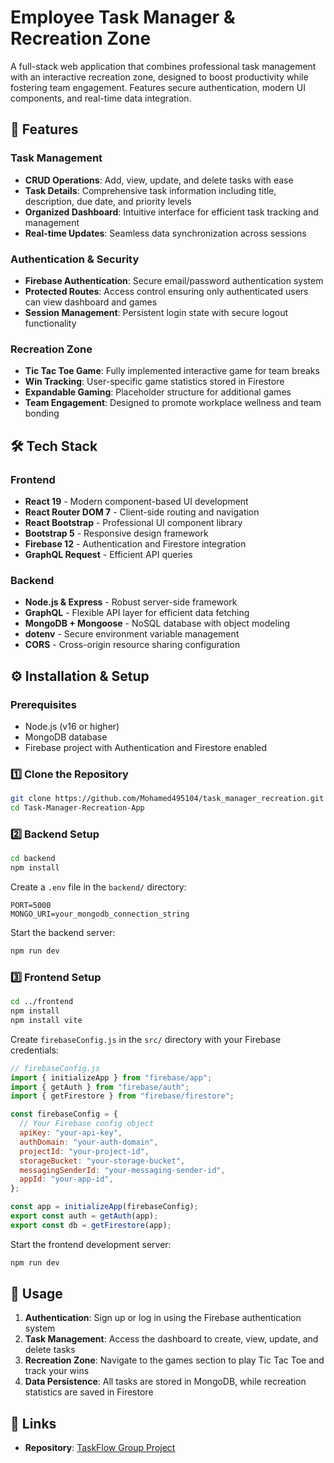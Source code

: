 # Employee Task Manager & Recreation Zone

A full-stack web application that combines professional task management with an interactive recreation zone, designed to boost productivity while fostering team engagement. Features secure authentication, modern UI components, and real-time data integration.

## 🌟 Features

### Task Management

- **CRUD Operations**: Add, view, update, and delete tasks with ease
- **Task Details**: Comprehensive task information including title, description, due date, and priority levels
- **Organized Dashboard**: Intuitive interface for efficient task tracking and management
- **Real-time Updates**: Seamless data synchronization across sessions

### Authentication & Security

- **Firebase Authentication**: Secure email/password authentication system
- **Protected Routes**: Access control ensuring only authenticated users can view dashboard and games
- **Session Management**: Persistent login state with secure logout functionality

### Recreation Zone

- **Tic Tac Toe Game**: Fully implemented interactive game for team breaks
- **Win Tracking**: User-specific game statistics stored in Firestore
- **Expandable Gaming**: Placeholder structure for additional games
- **Team Engagement**: Designed to promote workplace wellness and team bonding

## 🛠️ Tech Stack

### Frontend

- **React 19** - Modern component-based UI development
- **React Router DOM 7** - Client-side routing and navigation
- **React Bootstrap** - Professional UI component library
- **Bootstrap 5** - Responsive design framework
- **Firebase 12** - Authentication and Firestore integration
- **GraphQL Request** - Efficient API queries

### Backend

- **Node.js & Express** - Robust server-side framework
- **GraphQL** - Flexible API layer for efficient data fetching
- **MongoDB + Mongoose** - NoSQL database with object modeling
- **dotenv** - Secure environment variable management
- **CORS** - Cross-origin resource sharing configuration

## ⚙️ Installation & Setup

### Prerequisites

- Node.js (v16 or higher)
- MongoDB database
- Firebase project with Authentication and Firestore enabled

### 1️⃣ Clone the Repository

```bash
git clone https://github.com/Mohamed495104/task_manager_recreation.git
cd Task-Manager-Recreation-App
```

### 2️⃣ Backend Setup

```bash
cd backend
npm install
```

Create a `.env` file in the `backend/` directory:

```env
PORT=5000
MONGO_URI=your_mongodb_connection_string
```

Start the backend server:

```bash
npm run dev
```

### 3️⃣ Frontend Setup

```bash
cd ../frontend
npm install
npm install vite
```

Create `firebaseConfig.js` in the `src/` directory with your Firebase credentials:

```javascript
// firebaseConfig.js
import { initializeApp } from "firebase/app";
import { getAuth } from "firebase/auth";
import { getFirestore } from "firebase/firestore";

const firebaseConfig = {
  // Your Firebase config object
  apiKey: "your-api-key",
  authDomain: "your-auth-domain",
  projectId: "your-project-id",
  storageBucket: "your-storage-bucket",
  messagingSenderId: "your-messaging-sender-id",
  appId: "your-app-id",
};

const app = initializeApp(firebaseConfig);
export const auth = getAuth(app);
export const db = getFirestore(app);
```

Start the frontend development server:

```bash
npm run dev
```

## 🚀 Usage

1. **Authentication**: Sign up or log in using the Firebase authentication system
2. **Task Management**: Access the dashboard to create, view, update, and delete tasks
3. **Recreation Zone**: Navigate to the games section to play Tic Tac Toe and track your wins
4. **Data Persistence**: All tasks are stored in MongoDB, while recreation statistics are saved in Firestore

## 🔗 Links

- **Repository**: [TaskFlow Group Project](https://github.com/Swedha-P/TaskFlow-Group-project-Sem3.git)
